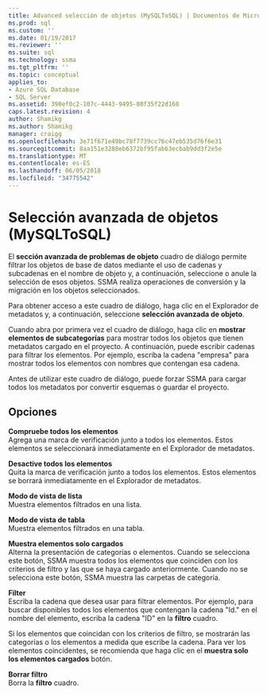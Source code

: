 ```yaml
---
title: Advanced selección de objetos (MySQLToSQL) | Documentos de Microsoft
ms.prod: sql
ms.custom: ''
ms.date: 01/19/2017
ms.reviewer: ''
ms.suite: sql
ms.technology: ssma
ms.tgt_pltfrm: ''
ms.topic: conceptual
applies_to:
- Azure SQL Database
- SQL Server
ms.assetid: 390ef0c2-107c-4443-9495-80f35f22d168
caps.latest.revision: 4
author: Shamikg
ms.author: Shamikg
manager: craigg
ms.openlocfilehash: 3e71f671e49bc78f7739cc76c47eb535d76f6e31
ms.sourcegitcommit: 8aa151e3280eb6372bf95fab63ecbab9dd3f2e5e
ms.translationtype: MT
ms.contentlocale: es-ES
ms.lasthandoff: 06/05/2018
ms.locfileid: "34775542"
---
```

# <a name="advanced-object-selection--mysqltosql"></a>Selección avanzada de objetos (MySQLToSQL)
El **sección avanzada de problemas de objeto** cuadro de diálogo permite filtrar los objetos de base de datos mediante el uso de cadenas y subcadenas en el nombre de objeto y, a continuación, seleccione o anule la selección de esos objetos. SSMA realiza operaciones de conversión y la migración en los objetos seleccionados.  
  
Para obtener acceso a este cuadro de diálogo, haga clic en el Explorador de metadatos y, a continuación, seleccione **selección avanzada de objeto**.  
  
Cuando abra por primera vez el cuadro de diálogo, haga clic en **mostrar elementos de subcategorías** para mostrar todos los objetos que tienen metadatos cargado en el proyecto. A continuación, puede escribir cadenas para filtrar los elementos. Por ejemplo, escriba la cadena "empresa" para mostrar todos los elementos con nombres que contengan esa cadena.  
  
Antes de utilizar este cuadro de diálogo, puede forzar SSMA para cargar todos los metadatos por convertir esquemas o guardar el proyecto.  
  
## <a name="options"></a>Opciones  
**Compruebe todos los elementos**  
Agrega una marca de verificación junto a todos los elementos. Estos elementos se seleccionará inmediatamente en el Explorador de metadatos.  
  
**Desactive todos los elementos**  
Quita la marca de verificación junto a todos los elementos. Estos elementos se borrará inmediatamente en el Explorador de metadatos.  
  
**Modo de vista de lista**  
Muestra elementos filtrados en una lista.  
  
**Modo de vista de tabla**  
Muestra elementos filtrados en una tabla.  
  
**Muestra elementos solo cargados**  
Alterna la presentación de categorías o elementos. Cuando se selecciona este botón, SSMA muestra todos los elementos que coinciden con los criterios de filtro y las que se haya cargado anteriormente. Cuando no se selecciona este botón, SSMA muestra las carpetas de categoría.  
  
**Filter**  
Escriba la cadena que desea usar para filtrar elementos. Por ejemplo, para buscar disponibles todos los elementos que contengan la cadena "Id." en el nombre del elemento, escriba la cadena "ID" en la **filtro** cuadro.  
  
Si los elementos que coincidan con los criterios de filtro, se mostrarán las categorías o los elementos a medida que escribe la cadena. Para ver los elementos coincidentes, se recomienda que haga clic en el **muestra solo los elementos cargados** botón.  
  
**Borrar filtro**  
Borra la **filtro** cuadro.  
  
